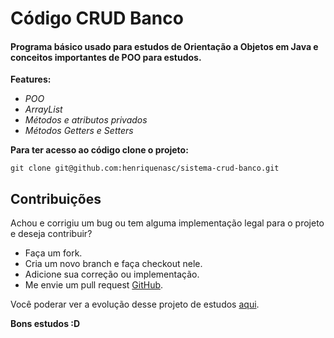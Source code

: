 # Código CRUD Banco

#### Programa básico usado para estudos de Orientação a Objetos em Java e conceitos importantes de POO para estudos.

**Features:**
- *POO*
- *ArrayList*
- *Métodos e atributos privados*
- *Métodos Getters e Setters*

**Para ter acesso ao código clone o projeto:**
 
 `git clone git@github.com:henriquenasc/sistema-crud-banco.git`
 
 ## Contribuições
 Achou e corrigiu um bug ou tem alguma implementação legal para o projeto e deseja contribuir?
 
 - Faça um fork.
 - Cria um novo branch e faça checkout nele.
 - Adicione sua correção ou implementação.
 - Me envie um pull request [GitHub](https://github.com/henriquenasc/sistema-crud-banco).

Você poderar ver a evolução desse projeto de estudos [aqui](https://github.com/henriquenasc/bank-system).

**Bons estudos :D**
